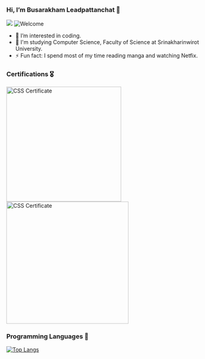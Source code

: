 ### Hi, I’m Busarakham Leadpattanchat 👋
![](https://komarev.com/ghpvc/?username=Toffy2666&color=red)
<img src="https://i.imgur.com/d1YLO6N.png" alt="Welcome" />

- 👀 I’m interested in coding.
- 🌱 I'm studying Computer Science, Faculty of Science at Srinakharinwirot University.
- ⚡ Fun fact: I spend most of my time reading manga and watching Netfix.


### Certifications 🎖️
<img src="https://i.imgur.com/VPC9rpk.png" align="left" width="300px"  alt="CSS Certificate" />
<img src="https://i.imgur.com/FaszgkE.png"  width="319px"  alt="CSS Certificate" /> 


### Programming Languages 🚀
[![Top Langs](https://github-readme-stats.vercel.app/api/top-langs/?username=Toffy266&layout=compact&theme=radical)](https://github.com/anuraghazra/github-readme-stats)
  
<!---
Toffy266/Toffy266 is a ✨ special ✨ repository because its `README.md` (this file) appears on your GitHub profile.
You can click the Preview link to take a look at your changes.
--->
